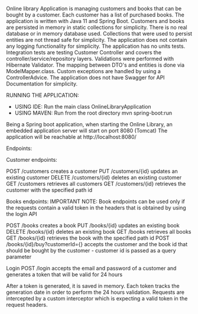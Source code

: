 Online library
Application is managing customers and books that can be bought by a customer. Each customer has a list of purchased books.
The application is written with Java 11 and Spring Boot.
Customers and books are persisted in memory in static collections for simplicity. There is no real database or in memory database used.
Collections that were used to persist entities are not thread safe for simplicity.
The application does not contain any logging functionality for simplicity.
The application has no units tests.
Integration tests are testing Customer Controller and covers the controller/service/repository layers.
Validations were performed with Hibernate Validator.
The mapping between DTO's and entities is done via ModelMapper.class.
Custom exceptions are handled by using a ControllerAdvice.
The application does not have Swagger for API Documentation for simplicity.

RUNNING THE APPLICATION:
- USING IDE: Run the main class OnlineLibraryApplication
- USING MAVEN: Run from the root directory mvn spring-boot:run

Being a Spring boot application, when starting the Online Library, an embedded application server will start on port 8080 (Tomcat)
The application will be reachable at http://localhost:8080/


Endpoints:

Customer endpoints:

POST /customers creates a customer
PUT /customers/{id} updates an existing customer
DELETE /customers/{id} deletes an existing customer
GET /customers retrieves all customers
GET /customers/{id} retrieves the customer with the specified path id

Books endpoints:
IMPORTANT NOTE: Book endpoints can be used only if the requests contain a valid token
in the headers that is obtained by using the login API

POST /books creates a book
PUT /books/{id} updates an existing book
DELETE /books/{id} deletes an existing book
GET /books retrieves all books
GET /books/{id} retrieves the book with the specified path id
POST /books/{id}/buy?customerId={} accepts the customer and the book id that should be bought by the customer - customer id is passed as a query parameter

Login
POST /login accepts the email and password of a customer and generates a token that will be valid for 24 hours

After a token is generated, it is saved in memory. Each token tracks the generation date in order to perform the 24 hours validation.
Requests are intercepted by a custom interceptor which is expecting a valid token in the request headers.
